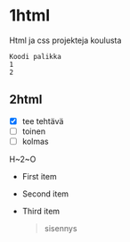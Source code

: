 # 1html
Html ja css projekteja koulusta
```
Koodi palikka
1
2
```
## 2html
- [x] tee tehtävä
- [ ] toinen
- [ ] kolmas

H~2~O

- First item
- Second item
- Third item

	> sisennys
